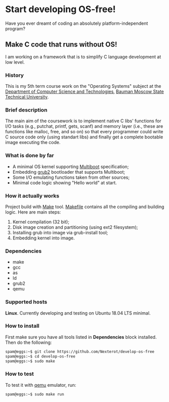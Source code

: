 # Start developing OS-free!
Have you ever dreamt of coding an absolutely platform-independent program?
## Make C code that runs without OS!
I am working on a framework that is to simplify C language development at low level.
### History
This is my 5th term course work on the "Operating Systems" subject at the [Department of Computer Science and Technologies](https://github.com/bmstu-iu9), [Bauman Moscow State Technical University](http://www.bmstu.ru/).
### Brief description
The main aim of the coursework is to implement native C libs' functions for I/O tasks (e.g., putchat, printf, gets, scanf) and memory layer (i.e., these are functions like malloc, free, and so on) so that every programmer could write C source code only (using standart libs) and finally get a complete bootable image executing the code. 
### What is done by far
- A minimal OS kernel supporting [Multiboot](https://www.gnu.org/software/grub/manual/multiboot/multiboot.html) specification;
- Embedding [grub2](https://www.gnu.org/software/grub/) bootloader that supports Multiboot;
- Some I/O emulating functions taken from other sources;
- Minimal code logic showing "Hello world" at start.
### How it actually works
Project build with [Make](https://www.gnu.org/software/make/) tool. [Makefile](https://github.com/Nexterot/develop-os-free/blob/master/Makefile) contains all the compiling and building logic. Here are main steps:
1. Kernel compilation (32 bit);
2. Disk image creation and partitioning (using ext2 filesystem);
3. Installing grub into image via grub-install tool;
4. Embedding kernel into image.
### Dependencies
- make
- gcc
- as
- ld
- grub2
- qemu
### Supported hosts
**Linux**. Currently developing and testing on Ubuntu 18.04 LTS minimal.
### How to install
First make sure you have all tools listed in **Dependencies** block installed. Then do the following:
```bash
spam@eggs:~$ git clone https://github.com/Nexterot/develop-os-free
spam@eggs:~$ cd develop-os-free
spam@eggs:~$ sudo make
```
### How to test
To test it with [qemu](https://www.qemu.org/) emulator, run:
```bash
spam@eggs:~$ sudo make run
```
